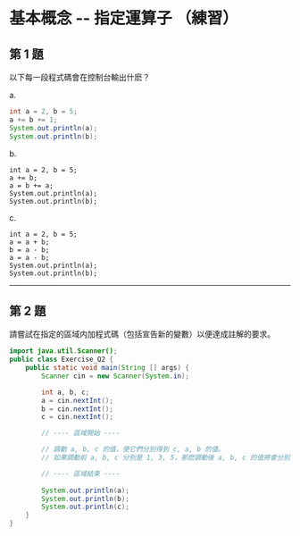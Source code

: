 # 基本概念 -- 指定運算子 （練習）

## 第 1 題

以下每一段程式碼會在控制台輸出什麽？

a.   

```java
int a = 2, b = 5;
a += b += 1;
System.out.println(a);
System.out.println(b);
```

b.

```
int a = 2, b = 5;
a += b;
a = b += a;
System.out.println(a);
System.out.println(b);
```

c. 

```
int a = 2, b = 5;
a = a + b;
b = a - b;
a = a - b;
System.out.println(a);
System.out.println(b);
```

---
## 第 2 題
請嘗試在指定的區域内加程式碼（包括宣告新的變數）以便達成註解的要求。

```java
import java.util.Scanner();
public class Exercise_Q2 {
    public static void main(String [] args) {
        Scanner cin = new Scanner(System.in);

        int a, b, c;
        a = cin.nextInt(); 
        b = cin.nextInt(); 
        c = cin.nextInt();

        // ---- 區域開始 ----

        // 調動 a, b, c 的值，使它們分別得到 c, a, b 的值。
        // 如果調動前 a, b, c 分別是 1, 3, 5，那麽調動後 a, b, c 的值將會分別是 5, 1, 3。

        // ---- 區域結束 ----
        
        System.out.println(a);
        System.out.println(b);
        System.out.println(c);                
    }
}
```




